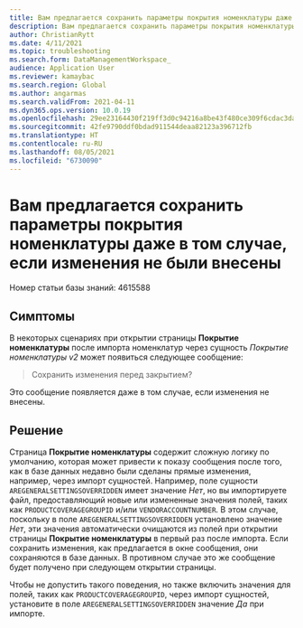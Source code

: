 ```yaml
---
title: Вам предлагается сохранить параметры покрытия номенклатуры даже в том случае, если изменения не были внесены
description: Вам предлагается сохранить параметры покрытия номенклатуры даже в том случае, если изменения не были внесены.
author: ChristianRytt
ms.date: 4/11/2021
ms.topic: troubleshooting
ms.search.form: DataManagementWorkspace_
audience: Application User
ms.reviewer: kamaybac
ms.search.region: Global
ms.author: angarmas
ms.search.validFrom: 2021-04-11
ms.dyn365.ops.version: 10.0.19
ms.openlocfilehash: 29ee23164430f219ff3d0c94216a8be43f480ce309f6cdac3dac6ed5b6d030af
ms.sourcegitcommit: 42fe9790ddf0bdad911544deaa82123a396712fb
ms.translationtype: HT
ms.contentlocale: ru-RU
ms.lasthandoff: 08/05/2021
ms.locfileid: "6730090"
---
```

# <a name="youre-prompted-to-save-item-coverage-settings-even-though-you-made-no-changes"></a>Вам предлагается сохранить параметры покрытия номенклатуры даже в том случае, если изменения не были внесены

Номер статьи базы знаний: 4615588

## <a name="symptoms"></a>Симптомы

В некоторых сценариях при открытии страницы **Покрытие номенклатуры** после импорта номенклатур через сущность *Покрытие номенклатуры v2* может появиться следующее сообщение:

> Сохранить изменения перед закрытием?

Это сообщение появляется даже в том случае, если изменения не внесены.

## <a name="resolution"></a>Решение

Страница **Покрытие номенклатуры** содержит сложную логику по умолчанию, которая может привести к показу сообщения после того, как в базе данных недавно были сделаны прямые изменения, например, через импорт сущностей. Например, поле сущности `AREGENERALSETTINGSOVERRIDDEN` имеет значение *Нет*, но вы импортируете файл, предоставляющий новые или измененные значения полей, таких как `PRODUCTCOVERAGEGROUPID` и/или `VENDORACCOUNTNUMBER`. В этом случае, поскольку в поле `AREGENERALSETTINGSOVERRIDDEN` установлено значение *Нет*, эти значения автоматически очищаются из полей при открытии страницы **Покрытие номенклатуры** в первый раз после импорта. Если сохранить изменения, как предлагается в окне сообщения, они сохраняются в базе данных. В противном случае это же сообщение будет получено при следующем открытии страницы.

Чтобы не допустить такого поведения, но также включить значения для полей, таких как `PRODUCTCOVERAGEGROUPID`, через импорт сущностей, установите в поле `AREGENERALSETTINGSOVERRIDDEN` значение *Да* при импорте.
